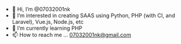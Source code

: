 - 👋 Hi, I’m @07032001nk
- 👀 I’m interested in creating SAAS using Python, PHP (with CI, and Laravel), Vue.js, Node.js, etc
- 🌱 I’m currently learning PHP
- 📫 How to reach me ... 07032001nk@gmail.com

<!---
07032001nk/07032001nk is a ✨ special ✨ repository because its `README.md` (this file) appears on your GitHub profile.
You can click the Preview link to take a look at your changes.
--->
